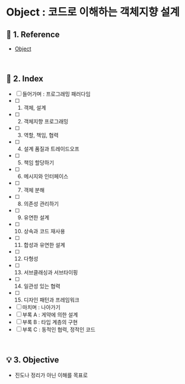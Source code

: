 # Object : 코드로 이해하는 객체지향 설계

## :blue_book: 1. Reference
- [Object](http://www.yes24.com/Product/Goods/74219491)
<br/>

## :pushpin: 2. Index
- [ ] 들어가며 : 프로그래밍 패러다임
- [ ] 01. 객체, 설계
- [ ] 02. 객체지향 프로그래밍
- [ ] 03. 역할, 책임, 협력
- [ ] 04. 설계 품질과 트레이드오프
- [ ] 05. 책임 할당하기
- [ ] 06. 메시지와 인터페이스
- [ ] 07. 객체 분해
- [ ] 08. 의존성 관리하기
- [ ] 09. 유연한 설계
- [ ] 10. 상속과 코드 재사용
- [ ] 11. 합성과 유연한 설계
- [ ] 12. 다형성
- [ ] 13. 서브클래싱과 서브타이핑
- [ ] 14. 일관성 있는 협력
- [ ] 15. 디자인 패턴과 프레임워크
- [ ] 마치며 : 나아가기
- [ ] 부록 A : 게약에 의한 설계
- [ ] 부록 B : 타입 계층의 구현
- [ ] 부록 C : 동적인 협력, 정적인 코드
<br/>


## 💡 3. Objective
- 진도나 정리가 아닌 이해를 목표로
